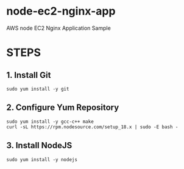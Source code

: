 # node-ec2-nginx-app
AWS node EC2 Nginx Application Sample

# STEPS

## **1. Install Git**
```
sudo yum install -y git
```

## **2. Configure Yum Repository**
```
sudo yum install -y gcc-c++ make
curl -sL https://rpm.nodesource.com/setup_18.x | sudo -E bash -
```

## **3. Install NodeJS**
```
sudo yum install -y nodejs
```
